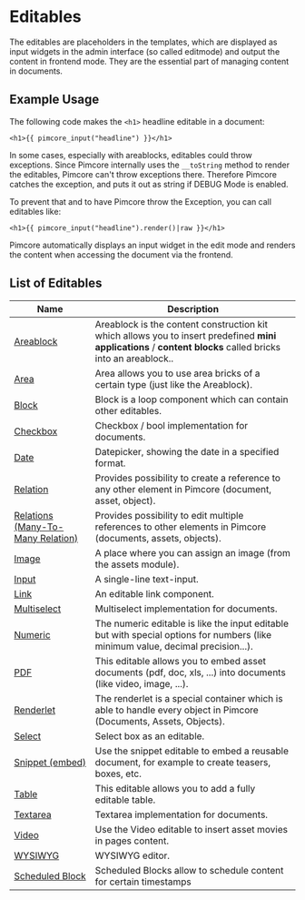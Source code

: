 # Editables

The editables are placeholders in the templates, which are displayed as input widgets in the admin interface (so called editmode) and output the content in frontend mode.
They are the essential part of managing content in documents. 

## Example Usage 
The following code makes the `<h1>` headline editable in a document: 

```twig
<h1>{{ pimcore_input("headline") }}</h1>
```

In some cases, especially with areablocks, editables could throw exceptions. Since Pimcore internally uses the `__toString` method to render
the editables, Pimcore can't throw exceptions there. Therefore Pimcore catches the exception, and puts it out as string if DEBUG Mode is enabled.

To prevent that and to have Pimcore throw the Exception, you can call editables like:

```twig
<h1>{{ pimcore_input("headline").render()|raw }}</h1>
```

Pimcore automatically displays an input widget in the edit mode and renders the content when accessing the document via the frontend. 

## List of Editables 

| Name                                                                  | Description                                                                                                                                                                                                                    |
|-----------------------------------------------------------------------|--------------------------------------------------------------------------------------------------------------------------------------------------------------------------------------------------------------------------------|
| [Areablock](./02_Areablock/README.md)                                 | Areablock is the content construction kit which allows you to insert predefined **mini applications** / **content blocks** called bricks into an areablock..                                                                                        |
| [Area](./04_Area.md)                                                  | Area allows you to use area bricks of a certain type (just like the Areablock).                                                                                                                                                                     |
| [Block](./06_Block.md)                                                | Block is a loop component which can contain other editables.                                                                                                                                                                                |
| [Checkbox](./08_Checkbox.md)                                          | Checkbox / bool implementation for documents.                                                                                                                                                                                   |
| [Date](./10_Date.md)                                                  | Datepicker, showing the date in a specified format.                                                                                                                                                                                        |
| [Relation](./12_Relation_(Many-To-One).md)                            | Provides possibility to create a reference to any other element in Pimcore (document, asset, object).                                                                                                                      |
| [Relations (Many-To-Many Relation)](./13_Relations_(Many-To-Many).md) | Provides possibility to edit multiple references to other elements in Pimcore (documents, assets, objects).                                                                                                                  |
| [Image](./14_Image.md)                                                | A place where you can assign an image (from the assets module).                                                                                                                                                    |
| [Input](./16_Input.md)                                                | A single-line text-input.                                                                                                                                                               |
| [Link](./18_Link.md)                                                  | An editable link component.                                                                                                                                                             |
| [Multiselect](./22_Multiselect.md)                                    | Multiselect implementation for documents.                                                                                                                                                                                  |
| [Numeric](./24_Numeric.md)                                            | The numeric editable is like the input editable but with special options for numbers (like minimum value, decimal precision...).                                                                                     |
| [PDF](./26_PDF.md)                                                    | This editable allows you to embed asset documents (pdf, doc, xls, ...) into documents (like video, image, ...).                                                                                                                |
| [Renderlet](./28_Renderlet.md)                                        | The renderlet is a special container which is able to handle every object in Pimcore (Documents, Assets, Objects).     |
| [Select](./30_Select.md)                                              | Select box as an editable.                                                                                                                                                                                                     |
| [Snippet (embed)](./32_Snippet.md)                                    | Use the snippet editable to embed a reusable document, for example to create teasers, boxes, etc.                                                                                                                              |
| [Table](./34_Table.md)                                                | This editable allows you to add a fully editable table.                                                                                                                                                                          |
| [Textarea](./36_Textarea.md)                                          | Textarea implementation for documents.                                                                                                                                                                                     |
| [Video](./38_Video.md)                                                | Use the Video editable to insert asset movies in pages content.                                                                                                                                                                |
| [WYSIWYG](./40_WYSIWYG.md)                                            | WYSIWYG editor.                                                                                                                                                                                                         |
| [Scheduled Block](./42_Scheduled_Block.md)                            | Scheduled Blocks allow to schedule content for certain timestamps |


